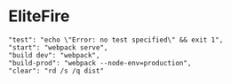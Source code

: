 # EliteFire
    "test": "echo \"Error: no test specified\" && exit 1",
    "start": "webpack serve",
    "build dev": "webpack",
    "build-prod": "webpack --node-env=production",
    "clear": "rd /s /q dist"
